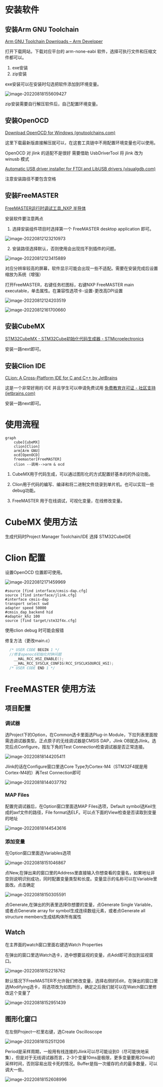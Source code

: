 # 安装软件

## 安装Arm GNU Toolchain

[Arm GNU Toolchain Downloads – Arm Developer](https://developer.arm.com/downloads/-/arm-gnu-toolchain-downloads)

打开下载网站，下载对应平台的 arm-none-eabi 软件，选择可执行文件和压缩文件都可以。

1. exe安装
2. zip安装

exe安装可以在安装时勾选把软件添加到环境变量。

![image-20220818155609427](assets/image-20220818155609427.png)

zip安装需要自行解压软件后，自己配置环境变量。

## 安装OpenOCD

[Download OpenOCD for Windows (gnutoolchains.com)](https://gnutoolchains.com/arm-eabi/openocd/)

这里下载最新版直接解压就可以，在这套工具链中不用配置环境变量也可以使用。

OpenOCD 对 jlink 的适配不是很好 需要借助 UsbDriverTool 将 jlink 改为 winusb 模式

[Automatic USB driver installer for FTDI and LibUSB drivers (visualgdb.com)](https://visualgdb.com/UsbDriverTool/)

注意安装路径不要包含空格


## 安装FreeMASTER

[FreeMASTER运行时调试工具_NXP 半导体](https://www.nxp.com.cn/design/software/development-software/freemaster-run-time-debugging-tool:FREEMASTER)

安装软件要注意两点

1. 选择安装组件项目时选择第一个 FreeMASTER desktop application 即可。

![image-20220812123210973](assets/image-20220812123210973.png)

2. 安装路径选择默认，否则使用会出现找不到插件的问题。

![image-20220812123415889](assets/image-20220812123415889.png)

对应分辨率较高的屏幕，软件显示可能会出现一些不适配。需要在安装完成后设置缩放为系统（增强）

打开FreeMASTER，右键任务栏图标，右键NXP FreeMASTER main executable，单击属性。在兼容性选项卡-设置-更改高DPI设置

![image-20220812124203519](assets/image-20220812124203519.png)

![image-20220812161700660](assets/image-20220812161700660.png)

## 安装CubeMX

[STM32CubeMX - STM32Cube初始化代码生成器 - STMicroelectronics](https://www.st.com/zh/development-tools/stm32cubemx.html)

安装一路next即可。

## 安装Clion IDE

[CLion: A Cross-Platform IDE for C and C++ by JetBrains](https://www.jetbrains.com/clion/)

这是一个非常好用的 IDE 并且学生可以申请免费试用 [免费教育许可证 - 社区支持 (jetbrains.com)](https://www.jetbrains.com/zh-cn/community/education/#students)

安装一路next即可。

# 使用流程

```mermaid
graph 
    cube[CubeMX]
    clion[Clion]
    arm[Arm GNU]
    ocd[OpenOCD]
    freemaster[FreeMASTER]
    clion --调用-->arm & ocd

```

1. CubeMX用于代码生成，可以通过图形化的方式配置好基本的的外设功能。

2. Clion用于代码的编写、编译和将二进制文件烧录到单片机。也可以实现一些debug功能。

3. FreeMASTER 用于在线调试，可视化变量，在线修改变量。

# CubeMX 使用方法

生成代码时Project Manager  Toolchain/IDE 选择 STM32CubeIDE

# Clion 配置

设置OpenOCD 位置即可使用。

![image-20220812171459969](assets/image-20220812171459969.png)

```openocd
#source [find interface/cmsis-dap.cfg]
source [find interface/jlink.cfg]
#interface cmsis-dap
transport select swd
adapter speed 50000
#cmsis_dap_backend hid
#adapter_khz 100
source [find target/stm32f4x.cfg]
```

使用clion debug 时可能会报错

修复方法（更改main.c）

```c
  /* USER CODE BEGIN 1 */
  //修复openocd初始化时钟问题
    __HAL_RCC_HSI_ENABLE();
    __HAL_RCC_SYSCLK_CONFIG(RCC_SYSCLKSOURCE_HSI);
  /* USER CODE END 1 */
```



# FreeMASTER 使用方法

## 项目配置

### 调试器

选Project下的Option，在Common选卡里面选Plug-in Module，下拉列表里面按需选调试器类型。正点原子的无线调试器是CMSIS DAP，Jlink OB就选Jlink。选完后点Configure，按左下角的Test Connection检查调试器是否正常连接。

![image-20220818144205411](assets/image-20220818144205411.png)

Jlink的话在Configure窗口里选Core Type为Cortex-M4（STM32F4就是用Cortex-M4的）再Test Connection即可

![image-20220818144037792](assets/image-20220818144037792.png)



### MAP Files

配置完调试器后，在Option窗口里面选MAP Files选项，Default symbol选Keil生成的axf文件的路径，File format选ELF。可以点下面的View检查是否读取到变量的地址

![image-20220818144543616](assets/image-20220818144543616.png)



### 添加变量

在Option窗口里面选Variables选项

![image-20220818151046867](assets/image-20220818151046867.png)

点New,在弹出来的窗口里的Address里直接输入你想查看的变量名，如果地址非空则说明识别成功，同时配置变量类型和长度。变量显示的名称可以在Variable里面改。点击确定

![image-20220818150305591](assets/image-20220818150305591.png)

点Generate,在弹出的列表里选择你想要的变量，点Generate Single Variable，或者点Generate array for symbol生成连续数组元素，或者点Generate all structure members生成结构体所有属性



## Watch

在主界面的watch窗口里面右键选Watch Properties

在弹出的窗口里选Watch选卡，选中想要监视的变量，点Add即可添加到监视窗口。

![image-20220818152218762](assets/image-20220818152218762.png)

默认情况下FreeMASTER不允许我们修改变量，选择右侧的Edit，在弹出的窗口里选Modifying选卡，将选项改为如图所示，确定之后我们就可以在Watch窗口里修改这个变量了

![image-20220818152951439](assets/image-20220818152951439.png)

## 图形化窗口

在左侧Project一栏里右键，选Create Oscilloscope

![image-20220818152511206](assets/image-20220818152511206.png)

Period是采样周期，一般用有线连接的Jlink可以尽可能设到0（尽可能快地采集），但是对于无线调试器而言，2-3个变量10ms是极限，更多变量要用20ms的采样时间，否则容易出现卡死的情况。Buffer是指一次缓存的点的最多数量，可以调大一些。

![image-20220818152608996](assets/image-20220818152608996.png)
